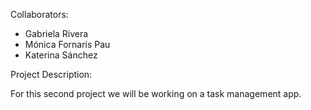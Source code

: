 Collaborators:

* Gabriela Rivera
* Mónica Fornaris Pau
* Katerina Sánchez

Project Description:

For this second project we will be working on a task management app. 

